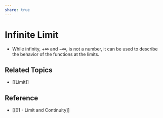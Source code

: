 ```yaml
---
share: true
---
```


# Infinite Limit

- While infinity, $+\infty$ and $-\infty$, is not a number, it can be used to describe the behavior of the functions at the limits.

## Related Topics

- [[Limit]]

## Reference

- [[01 - Limit and Continuity]]
